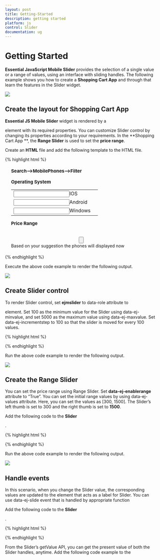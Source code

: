 ```yaml
---
layout: post
title: Getting-Started
description: getting started 
platform: js
control: Slider
documentation: ug
---
```


# Getting Started 

**Essential JavaScript Mobile Slider** provides the selection of a single value or a range of values, using an interface with sliding handles.  The following example shows you how to create a **Shopping Cart App** and through that learn the features in the Slider widget.


![](Getting-Started_images/Getting-Started_img1.png) 

## Create the layout for Shopping Cart App

**Essential JS Mobile Slider** widget is rendered by a <div> element with its required properties. You can customize Slider control by changing its properties according to your requirements. In the **Shopping Cart App **, the **Range Slider** is used to set the **price range**.


Create an **HTML** file and add the following template to the HTML file.


{% highlight html %}

<!DOCTYPE html>
<html>
<head>
    <title>Slider</title>
    <link href="http://cdn.syncfusion.com/{{ site.releaseversion }}/js/mobile/ej.mobile.all.min.css" rel="stylesheet" />
    <script src="http://cdn.syncfusion.com/js/assets/external/jquery-3.0.0.min.js"></script>
    <script src="http://cdn.syncfusion.com/js/assets/external/jsrender.min.js"></script>
    <script src="http://cdn.syncfusion.com/js/assets/external/jquery.globalize.min.js"></script>
    <script src="http://cdn.syncfusion.com/{{ site.releaseversion }}/js/mobile/ej.mobile.all.min.js"> </script>
</head>
<body>
    <div id="page" data-role="appview">
        <!-- header control -->
        <div data-role="ejmheader" data-ej-title="Shopping cart">
        </div>	
        <div id="content">
            <div id="form" style="margin: 20px;">
                <div>
                    <div>
                        <span class="text">Search-->MobilePhones-->Filter</span>
                    </div>
                    <br>
                    <span class="text">Operating System</span>
                </div>
                <!-- create check box for different OS  -->
                <div align="center" id="checkbox" style="margin-bottom: 10px">
                    <table border="0" cellpadding="6">
                        <tr>
                            <td>
                                <input id="ios" name="chkbox" data-role="ejmcheckbox" />IOS</td>
                            <td>
                        </tr>
                        <tr>
                            <td>
                                <input id="android" name="chkbox" data-role="ejmcheckbox" />Android</td>
                        </tr>
                        <tr>
                            <td>
                                <input id="windows" name="chkbox" data-role="ejmcheckbox" />Windows</td>
                            <td>
                        </tr>
                    </table>
                </div>
                <div style="margin-bottom: 10px">
                    <span class="text">Price Range</span>
                </div>
                <span id="minvalue" style="float: left;"></span>
                <span id="maxvalue" style="float: right;"></span>
                <div style="margin-top: 35px;">
                 <!—Add Slider control here-->      
                </div>
                <div align="center" style="margin-top: 20px;">
                    <input type="button" data-role="ejmbutton" data-ej-text="Submit" id="button" data-ej-touchend="ShowDialog" />
                </div>
                <!-- dialog control -->
                <div id="alertdlg" data-role="ejmdialog" data-ej-title="Dialog" data-ej-leftbuttoncaption="OK" data-ej-buttontap="alertClose">
                    <div id="dialogContent">Based on your suggestion the phones will displayed now     </div>
                </div>
            </div>
        </div>
        <!-- ScrollPanel -->
        <div data-role="ejmscrollpanel" data-ej-target="content"></div>
    </div>
    <style type="text/css">
        span.text {
            font-size: 15px;
            font-weight: bold;
        }
    </style>
</body>
</html>


{% endhighlight %}

Execute the above code example to render the following output.

![](Getting-Started_images/Getting-Started_img2.png) 



## Create Slider control

To render Slider control, set **ejmslider** to data-role attribute to <div> element. Set 100 as the minimum value for the Slider using data-ej-minvalue, and set 5000 as the maximum value using data-ej-maxvalue. Set data-ej-incrementstep to 100 so that the slider is moved for every 100 values. 

{% highlight html %}

<!-- Slider control -->

 <div id="slider" data-role="ejmslider" data-ej-minvalue="100" data-ej-maxvalue="5000" data-ej-incrementstep="100"></div>

{% endhighlight %}


Run the above code example to render the following output.

![](/mobilejs/Slider/Getting-Started_images/Getting-Started_img3.png) 


## Create the Range Slider

You can set the price range using Range Slider. Set **data-ej-enablerange** attribute to “True”. You can set the initial range values by using data-ej-values attribute. Here, you can set the values as [300, 1500]. The Slider’s left thumb is set to 300 and the right thumb is set to **1500**. 		

Add the following code to the **Slider <div>**.
 
{% highlight html %}

<!-- Slider control -->

<div id="slider" data-role="ejmslider" data-ej-minvalue="100" data-ej-maxvalue="5000" data-ej-enablerange="true" data-ej-values="[300,1500]" data-ej-incrementstep="100"></div>

{% endhighlight %}


Run the above code example to render the following output.

![](Getting-Started_images/Getting-Started_img4.png) 


## Handle events

In this scenario, when you change the Slider value, the corresponding values are updated to the <span> element that acts as a label for Slider. You can use data-ej-slide event that is handled by appropriate function 		

Add the following code to the **Slider <div>**.
 
{% highlight html %}

<!-- Slider control -->

<div id="slider" data-role="ejmslider" data-ej-minvalue="100" data-ej-maxvalue="5000" data-ej-enablerange="true" data-ej-values="[300,1500]" data-ej-slide="processOnSlide" data-ej-incrementstep="100"></div>

{% endhighlight %}

From the Slider’s getValue API, you can get the present value of both the Slider handles, anytime. Add the following code example to the <script> tag. 

{% highlight html %}
//to display the slider value in span element (label) at initialize
        $(function (args) {
            window.dialogObject = $("#alertdlg").data("ejmDialog"); //to create dialog object
            window.sliderObject = $("#slider").data("ejmSlider"); //to create slider object
            setValue("300,1500");//set slider labels at initialize 
          });
        // handling slider slide event
        function processOnSlide() {
            var value = sliderObject.getValue();// get the value of slider by using getValue API
            setValue(value);
        }
        function setValue(value) {
            var position = value.indexOf(",");
            var min = value.substring(0, position); //to get left thumb value
            var max = value.substring(position + 1); //to get right thumb value
            $("#minvalue").html("$" + min); //to set left thumb value to the left span
            $("#maxvalue").html("$" + max); // to set right thumb value to the right span
        }


{% endhighlight %}

Run the above code example to render the following output.

![](Getting-Started_images/Getting-Started_img1.png) 

In this scenario, a dialog is displayed to provide information about the search when Submit is clicked. Add the following code to the  ** <script>** tag.


{% highlight html %}
//to display the slider value in span element (label) at initialize
//to open dialog
        function ShowDialog(args) {
            dialogObject.open(); //to show dialog
        } 
        //to close dialog
        function alertClose(args) {
            dialogObject.close(); //close dialog
        }

{% endhighlight %}


Execute the above code example to render the following output, when you click Submit.

![](Getting-Started_images/Getting-Started_img-5.png) 